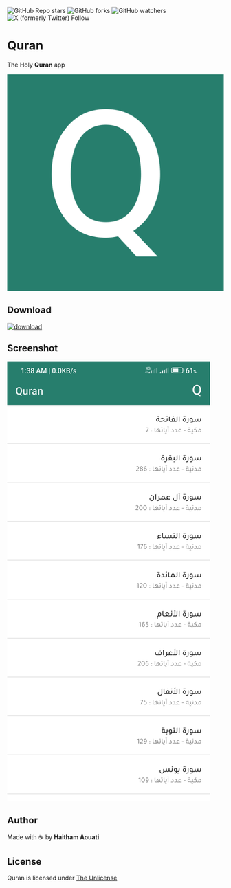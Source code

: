 ![GitHub Repo stars](https://img.shields.io/github/stars/haithamaouati/Quran)
![GitHub forks](https://img.shields.io/github/forks/haithamaouati/Quran)
![GitHub watchers](https://img.shields.io/github/watchers/haithamaouati/Quran)
![X (formerly Twitter) Follow](https://img.shields.io/twitter/follow/haithamaouati)

# Quran
The Holy **Quran** app

![logo](https://raw.githubusercontent.com/haithamaouati/Quran/main/logo.png)

## Download
[![download](https://img.shields.io/badge/download-APK-brightgreen?style=social)](https://raw.githubusercontent.com/haithamaouati/Quran/main/Quran.apk)

## Screenshot
![screenshot](https://raw.githubusercontent.com/haithamaouati/Quran/main/screenshot.jpg)

## Author
Made with :coffee: by **Haitham Aouati**

## License
Quran is licensed under [The Unlicense](LICENSE)
